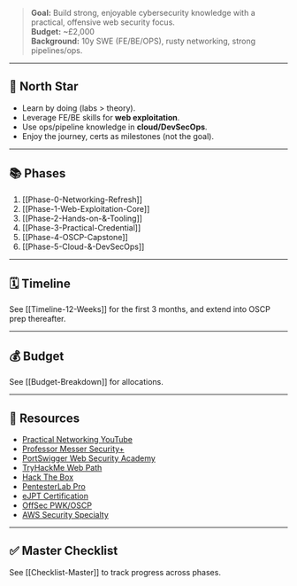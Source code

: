 > **Goal:** Build strong, enjoyable cybersecurity knowledge with a practical, offensive web security focus.  
> **Budget:** ~£2,000  
> **Background:** 10y SWE (FE/BE/OPS), rusty networking, strong pipelines/ops.

---

## 🧭 North Star
- Learn by doing (labs > theory).
- Leverage FE/BE skills for **web exploitation**.
- Use ops/pipeline knowledge in **cloud/DevSecOps**.
- Enjoy the journey, certs as milestones (not the goal).

---

## 📚 Phases
1. [[Phase-0-Networking-Refresh]]
2. [[Phase-1-Web-Exploitation-Core]]
3. [[Phase-2-Hands-on-&-Tooling]]
4. [[Phase-3-Practical-Credential]]
5. [[Phase-4-OSCP-Capstone]]
6. [[Phase-5-Cloud-&-DevSecOps]]

---

## 🗓️ Timeline
See [[Timeline-12-Weeks]] for the first 3 months, and extend into OSCP prep thereafter.

---

## 💰 Budget
See [[Budget-Breakdown]] for allocations.

---
## 🔗 Resources
- [Practical Networking YouTube](https://www.youtube.com/@PracticalNetworking)
- [Professor Messer Security+](https://www.professormesser.com/security-plus/sy0-601/sy0-601-training-course/)
- [PortSwigger Web Security Academy](https://portswigger.net/web-security)
- [TryHackMe Web Path](https://tryhackme.com/paths)
- [Hack The Box](https://www.hackthebox.com/)
- [PentesterLab Pro](https://pentesterlab.com/pro)
- [eJPT Certification](https://elearnsecurity.com/product/ejpt-certification/)
- [OffSec PWK/OSCP](https://www.offsec.com/courses/pen-200/)
- [AWS Security Specialty](https://aws.amazon.com/certification/certified-security-specialty/)
---
## ✅ Master Checklist
See [[Checklist-Master]] to track progress across phases.
